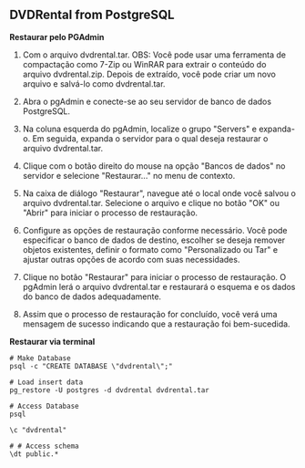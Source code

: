 ## DVDRental from PostgreSQL

**Restaurar pelo PGAdmin**
1. Com o arquivo  dvdrental.tar. 
OBS: Você pode usar uma ferramenta de compactação como 7-Zip ou WinRAR para extrair o conteúdo do arquivo dvdrental.zip. Depois de extraído, você pode criar um novo arquivo e salvá-lo como dvdrental.tar.

2. Abra o pgAdmin e conecte-se ao seu servidor de banco de dados PostgreSQL.

3. Na coluna esquerda do pgAdmin, localize o grupo "Servers" e expanda-o. Em seguida, expanda o servidor para o qual deseja restaurar o arquivo dvdrental.tar.

4. Clique com o botão direito do mouse na opção "Bancos de dados" no servidor e selecione "Restaurar..." no menu de contexto.

5. Na caixa de diálogo "Restaurar", navegue até o local onde você salvou o arquivo dvdrental.tar. Selecione o arquivo e clique no botão "OK" ou "Abrir" para iniciar o processo de restauração.

6. Configure as opções de restauração conforme necessário. Você pode especificar o banco de dados de destino, escolher se deseja remover objetos existentes, definir o formato como "Personalizado ou Tar" e ajustar outras opções de acordo com suas necessidades.

7. Clique no botão "Restaurar" para iniciar o processo de restauração. O pgAdmin lerá o arquivo dvdrental.tar e restaurará o esquema e os dados do banco de dados adequadamente.

8. Assim que o processo de restauração for concluído, você verá uma mensagem de sucesso indicando que a restauração foi bem-sucedida.



**Restaurar via terminal**
```shell
# Make Database
psql -c "CREATE DATABASE \"dvdrental\";"

# Load insert data
pg_restore -U postgres -d dvdrental dvdrental.tar

# Access Database
psql

\c "dvdrental"

# # Access schema
\dt public.*

```
